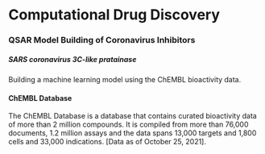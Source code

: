 # Computational Drug Discovery
### **QSAR Model Building of Coronavirus Inhibitors**
##### SARS coronavirus 3C-like pratainase
Building a machine learning model using the ChEMBL bioactivity data.

#### ChEMBL Database
The ChEMBL Database is a database that contains curated bioactivity data of more than 2 million compounds. It is compiled from more than 76,000 documents, 1.2 million assays and the data spans 13,000 targets and 1,800 cells and 33,000 indications. [Data as of October 25, 2021].

